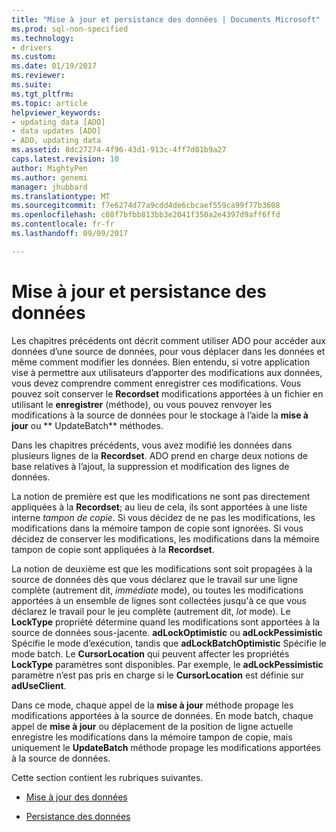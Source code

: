 ```yaml
---
title: "Mise à jour et persistance des données | Documents Microsoft"
ms.prod: sql-non-specified
ms.technology:
- drivers
ms.custom: 
ms.date: 01/19/2017
ms.reviewer: 
ms.suite: 
ms.tgt_pltfrm: 
ms.topic: article
helpviewer_keywords:
- updating data [ADO]
- data updates [ADO]
- ADO, updating data
ms.assetid: 8dc27274-4f96-43d1-913c-4ff7d01b9a27
caps.latest.revision: 10
author: MightyPen
ms.author: genemi
manager: jhubbard
ms.translationtype: MT
ms.sourcegitcommit: f7e6274d77a9cdd4de6cbcaef559ca99f77b3608
ms.openlocfilehash: c08f7bfbb813bb3e2041f350a2e4397d9aff6ffd
ms.contentlocale: fr-fr
ms.lasthandoff: 09/09/2017

---
```

# <a name="updating-and-persisting-data"></a>Mise à jour et persistance des données
Les chapitres précédents ont décrit comment utiliser ADO pour accéder aux données d’une source de données, pour vous déplacer dans les données et même comment modifier les données. Bien entendu, si votre application vise à permettre aux utilisateurs d’apporter des modifications aux données, vous devez comprendre comment enregistrer ces modifications. Vous pouvez soit conserver le **Recordset** modifications apportées à un fichier en utilisant le **enregistrer** (méthode), ou vous pouvez renvoyer les modifications à la source de données pour le stockage à l’aide la **mise à jour** ou ** UpdateBatch** méthodes.  
  
 Dans les chapitres précédents, vous avez modifié les données dans plusieurs lignes de la **Recordset**. ADO prend en charge deux notions de base relatives à l’ajout, la suppression et modification des lignes de données.  
  
 La notion de première est que les modifications ne sont pas directement appliquées à la **Recordset**; au lieu de cela, ils sont apportées à une liste interne *tampon de copie*. Si vous décidez de ne pas les modifications, les modifications dans la mémoire tampon de copie sont ignorées. Si vous décidez de conserver les modifications, les modifications dans la mémoire tampon de copie sont appliquées à la **Recordset**.  
  
 La notion de deuxième est que les modifications sont soit propagées à la source de données dès que vous déclarez que le travail sur une ligne complète (autrement dit, *immédiate* mode), ou toutes les modifications apportées à un ensemble de lignes sont collectées jusqu'à ce que vous déclarez le travail pour le jeu complète (autrement dit, *lot* mode). Le **LockType** propriété détermine quand les modifications sont apportées à la source de données sous-jacente. **adLockOptimistic** ou **adLockPessimistic** Spécifie le mode d’exécution, tandis que **adLockBatchOptimistic** Spécifie le mode batch. Le **CursorLocation** qui peuvent affecter les propriétés **LockType** paramètres sont disponibles. Par exemple, le **adLockPessimistic** paramètre n’est pas pris en charge si le **CursorLocation** est définie sur **adUseClient**.  
  
 Dans ce mode, chaque appel de la **mise à jour** méthode propage les modifications apportées à la source de données. En mode batch, chaque appel de **mise à jour** ou déplacement de la position de ligne actuelle enregistre les modifications dans la mémoire tampon de copie, mais uniquement le **UpdateBatch** méthode propage les modifications apportées à la source de données.  
  
 Cette section contient les rubriques suivantes.  
  
-   [Mise à jour des données](../../../ado/guide/data/updating-data.md)  
  
-   [Persistance des données](../../../ado/guide/data/persisting-data.md)
